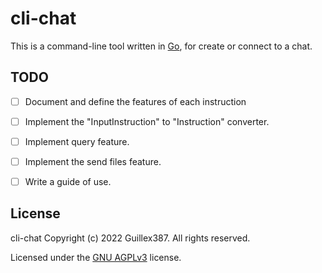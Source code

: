 # cli-chat

This is a command-line tool written in [Go](https://go.dev/),
for create or connect to a chat.

## TODO

- [ ] Document and define the features of each instruction

- [ ] Implement the "InputInstruction" to "Instruction" converter.

- [ ] Implement query feature.

- [ ] Implement the send files feature.

- [ ] Write a guide of use.

## License

cli-chat Copyright (c) 2022 Guillex387. All rights reserved.

Licensed under the [GNU AGPLv3](https://github.com/Guillex387/cli-chat/blob/master/LICENSE) license.
